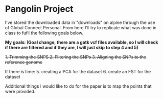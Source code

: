 # Pangolin Project
I've stored the downloaded data in "downloads" on alpine through the use of Global Connect Personal. From here I'll try to replicate what was done in class to fufil the following goals below. 

**My goals: (Goal change, there are a gatk vcf files available, so I will check if there are filtered and if they are, I will just skip to step 4 and 5)**

~~1. Trimming the SNPS 2. Filtering the SNPs 3. Aligning the SNPs to the reference genome~~

If there is time: 
5. creating a PCA for the dataset
6. create an FST for the dataset

Additional things I would like to do for the paper is to map the points that were provided. 
